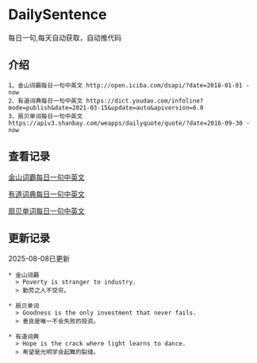 # DailySentence

每日一句,每天自动获取，自动推代码

## 介绍

```
1、金山词霸每日一句中英文 http://open.iciba.com/dsapi/?date=2018-01-01 - now
2、有道词典每日一句中英文 https://dict.youdao.com/infoline?mode=publish&date=2021-03-15&update=auto&apiversion=6.0
3、扇贝单词每日一句中英文 https://apiv3.shanbay.com/weapps/dailyquote/quote/?date=2016-09-30 - now
```

## 查看记录

[金山词霸每日一句中英文](./data/iciba/)

[有道词典每日一句中英文](./data/youdao/)

[扇贝单词每日一句中英文](./data/shanbay/)

## 更新记录
2025-08-08已更新 
```
* 金山词霸
  > Poverty is stranger to industry.
  > 勤劳之人不受穷。

* 扇贝单词
  > Goodness is the only investment that never fails.
  > 善良是唯一不会失败的投资。

* 有道词典
  > Hope is the crack where light learns to dance.
  > 希望是光明学会起舞的裂缝。

```
